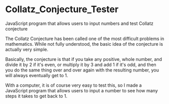 # Collatz_Conjecture_Tester
JavaScript program that allows users to input numbers and test Collatz conjecture

The Collatz Conjecture has been called one of the most difficult problems in mathematics. While not fully understood, the basic idea of the conjecture is actually very simple.

Basically, the conjecture is that if you take any positive, whole number, and divide it by 2 if it's even, or multiply it by 3 and add 1 if it's odd, and then you do the same thing over and over again with the resulting number, you will always eventually get to 1. 

With a computer, it is of course very easy to test this, so I made a JavaScript program that allows users to input a number to see how many steps it takes to get back to 1. 
